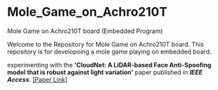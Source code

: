 # Mole_Game_on_Achro210T
Mole Game on Achro210T board (Embedded Program) 


Welcome to the Repository for Mole Game on Achro210T board. This repository is for developoing a mole game playing on embedded board. 




experimenting with the **'CloudNet: A LiDAR-based Face Anti-Spoofing model that is robust against light variation'** paper published in ***IEEE Access***. [[Paper Link]](https://ieeexplore.ieee.org/document/10038600) 
